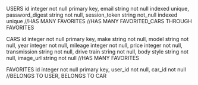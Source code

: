 USERS
id integer not null primary key,
email string not null indexed unique,
password_digest string not null,
session_token string not_null indexed unique
//HAS MANY FAVORITES
//HAS MANY FAVORITED_CARS THROUGH FAVORITES

CARS
id integer not null primary key,
make string not null,
model string not null,
year integer not null,
mileage integer not null,
price integer not null,
transmission string not null,
drive train string not null,
body style string not null,
image_url string not null
//HAS MANY FAVORITES

FAVORITES
id integer not null primary key,
user_id not null,
car_id not null
//BELONGS TO USER, BELONGS TO CAR
